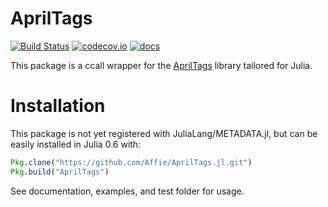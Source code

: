 # AprilTags

[![Build Status](https://travis-ci.org/Affie/AprilTags.jl.svg?branch=master)](https://travis-ci.org/Affie/AprilTags.jl)
[![codecov.io](http://codecov.io/github/Affie/AprilTags.jl/coverage.svg?branch=master)](http://codecov.io/github/Affie/AprilTags.jl?branch=master)
[![docs](https://img.shields.io/badge/docs-latest-blue.svg)](https://Affie.github.io/AprilTags.jl/latest/)

This package is a ccall wrapper for the [AprilTags](https://april.eecs.umich.edu/software/apriltag.html) library tailored for Julia.

# Installation

This package is not yet registered with JuliaLang/METADATA.jl, but can be easily installed in Julia 0.6 with:
```julia
Pkg.clone("https://github.com/Affie/AprilTags.jl.git")
Pkg.build("AprilTags")
```

See documentation, examples, and test folder for usage.
